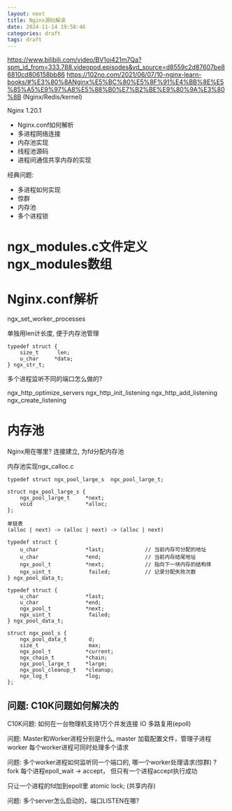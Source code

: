 ```yaml
---
layout: next
title: Nginx源码解读
date: 2024-11-14 19:58:46
categories: draft
tags: draft
---
```

https://www.bilibili.com/video/BV1oi421m7Qa?spm_id_from=333.788.videopod.episodes&vd_source=d8559c2d87607be86810cd806158bb86
https://102no.com/2021/06/07/10-nginx-learn-books/#%E3%80%8ANginx%E5%BC%80%E5%8F%91%E4%BB%8E%E5%85%A5%E9%97%A8%E5%88%B0%E7%B2%BE%E9%80%9A%E3%80%8B
(Nginx/Redis/kernel)

Nginx 1.20.1
* Nginx.conf如何解析
* 多进程网络连接
* 内存池实现
* 线程池源码
* 进程间通信共享内存的实现

经典问题:
* 多进程如何实现
* 惊群
* 内存池
* 多个进程锁

# ngx_modules.c文件定义ngx_modules数组

# Nginx.conf解析
ngx_set_worker_processes


单独用len计长度, 便于内存池管理
```
typedef struct {
    size_t      len;
    u_char     *data;
} ngx_str_t;
```

多个进程监听不同的端口怎么做的?

ngx_http_optimize_servers
ngx_http_init_listening
ngx_http_add_listening
ngx_create_listening

# 内存池
Nginx用在哪里?
连接建立, 为fd分配内存池


内存池实现ngx_calloc.c
```
typedef struct ngx_pool_large_s  ngx_pool_large_t;

struct ngx_pool_large_s {
    ngx_pool_large_t     *next;
    void                 *alloc;
};

单链表
(alloc | next) -> (alloc | next) -> (alloc | next)

typedef struct {
    u_char               *last;				// 当前内存可分配的地址
    u_char               *end;				// 当前内存结尾地址
    ngx_pool_t           *next;				// 指向下一块内存的结构体
    ngx_uint_t            failed;			// 记录分配失败次数
} ngx_pool_data_t;

typedef struct {
    u_char               *last;
    u_char               *end;
    ngx_pool_t           *next;
    ngx_uint_t            failed;
} ngx_pool_data_t;

struct ngx_pool_s {
    ngx_pool_data_t       d;
    size_t                max;
    ngx_pool_t           *current;
    ngx_chain_t          *chain;
    ngx_pool_large_t     *large;
    ngx_pool_cleanup_t   *cleanup;
    ngx_log_t            *log;
};
```


## 问题: C10K问题如何解决的
C10K问题: 如何在一台物理机支持1万个并发连接
IO 多路复用(epoll)


问题: Master和Worker进程分别是什么,
master 加载配置文件，管理子进程
worker 每个worker进程可同时处理多个请求

问题: 多个worker进程如何监听同一个端口的, 哪一个worker处理请求(惊群) ?
fork
每个进程epoll_wait -> accept， 但只有一个进程accept执行成功

只让一个进程的fd加到epoll里
atomic lock; (共享内存)


问题: 多个server怎么启动的，端口LISTEN在哪?